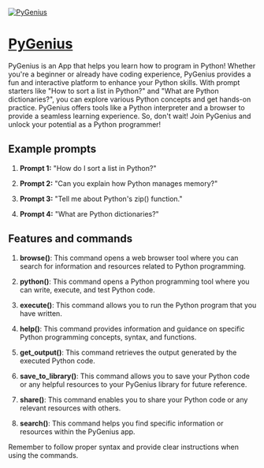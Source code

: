 [![PyGenius](https://files.oaiusercontent.com/file-Cgp4IOpn9AoWRCtFFkdWtGjN?se=2123-10-17T13%3A19%3A14Z&sp=r&sv=2021-08-06&sr=b&rscc=max-age%3D31536000%2C%20immutable&rscd=attachment%3B%20filename%3Dkisspng-python-computer-icons-programming-language-executa-5d0f0aa79779a6.6143656815612668556205.jpg&sig=35eFcgh/xG%2BxJ1pu%2Br%2B5X2fKQjt12tAfxZUmmfWosPE%3D)](https://chat.openai.com/g/g-PHf1WeydP-pygenius)

# [PyGenius](https://chat.openai.com/g/g-PHf1WeydP-pygenius)

PyGenius is an App that helps you learn how to program in Python! Whether you're a beginner or already have coding experience, PyGenius provides a fun and interactive platform to enhance your Python skills. With prompt starters like "How to sort a list in Python?" and "What are Python dictionaries?", you can explore various Python concepts and get hands-on practice. PyGenius offers tools like a Python interpreter and a browser to provide a seamless learning experience. So, don't wait! Join PyGenius and unlock your potential as a Python programmer!

## Example prompts

1. **Prompt 1:** "How do I sort a list in Python?"

2. **Prompt 2:** "Can you explain how Python manages memory?"

3. **Prompt 3:** "Tell me about Python's zip() function."

4. **Prompt 4:** "What are Python dictionaries?"

## Features and commands

1. **browse()**: This command opens a web browser tool where you can search for information and resources related to Python programming.

2. **python()**: This command opens a Python programming tool where you can write, execute, and test Python code.

3. **execute()**: This command allows you to run the Python program that you have written.

4. **help()**: This command provides information and guidance on specific Python programming concepts, syntax, and functions.

5. **get_output()**: This command retrieves the output generated by the executed Python code.

6. **save_to_library()**: This command allows you to save your Python code or any helpful resources to your PyGenius library for future reference.

7. **share()**: This command enables you to share your Python code or any relevant resources with others.

8. **search()**: This command helps you find specific information or resources within the PyGenius app.

Remember to follow proper syntax and provide clear instructions when using the commands.